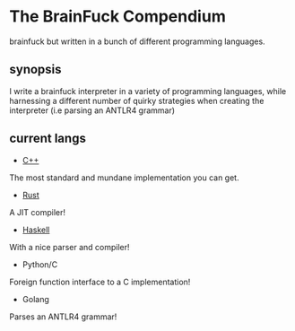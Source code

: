 # The BrainFuck Compendium

brainfuck but written in a bunch of different programming languages.

## synopsis

I write a brainfuck interpreter in a variety of programming languages, while harnessing a different number of quirky strategies when creating the interpreter (i.e parsing an ANTLR4 grammar)

## current langs

* [C++](https://github.com/ex0dus-0x/bfc/tree/master/cpp/)

The most standard and mundane implementation you can get.

* [Rust]()

A JIT compiler!

* [Haskell]()

With a nice parser and compiler!

* Python/C

Foreign function interface to a C implementation!

* Golang

Parses an ANTLR4 grammar!


